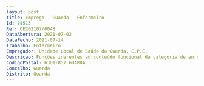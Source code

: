 ```yaml
--- 
layout: post
title: Emprego - Guarda - Enfermeiro
Id: 88513
Ref: OE202107/0048
DataAbertura: 2021-07-02
DataFecho: 2021-07-14
Trabalho: Enfermeiro
Empregador: Unidade Local de Saúde da Guarda, E.P.E.
Descricao: Funções inerentes ao conteúdo funcional da categoria de enfermeiro,  com o perfil profissional e deveres funcionais, respetivamente descritos no artigo 9.º do decreto lei n.º71 2019, de 27 de maio.
CodigoPostal: 6301-857 GUARDA
Concelho: Guarda
Distrito: Guarda
--- 
```

